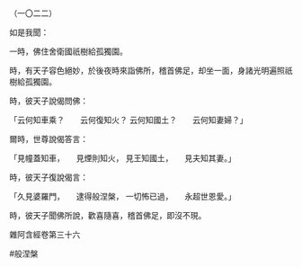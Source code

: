 （一〇二二）

如是我聞：

一時，佛住舍衛國祇樹給孤獨園。

時，有天子容色絕妙，於後夜時來詣佛所，稽首佛足，却坐一面，身諸光明遍照祇樹給孤獨園。

時，彼天子說偈問佛：

「云何知車乘？　　云何復知火？
云何知國土？　　云何知妻婦？」

爾時，世尊說偈答言：

「見幢蓋知車，　　見煙則知火，
見王知國土，　　見夫知其妻。」

時，彼天子復說偈言：

「久見婆羅門，　　逮得般涅槃，
一切怖已過，　　永超世恩愛。」

時，彼天子聞佛所說，歡喜隨喜，稽首佛足，即沒不現。

雜阿含經卷第三十六



#般涅槃
